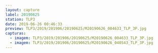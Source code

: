 ```yaml
---
layout: capture
label: 20190625
station: TLP3
date: 2019-06-26 00:46:33
preview: TLP3/2019/201906/20190625/M20190626_004633_TLP_3P.jpg
capturas:
  - imagem: TLP3/2019/201906/20190625/M20190626_004633_TLP_3P.jpg
  - imagem: TLP3/2019/201906/20190625/M20190626_040543_TLP_3P.jpg
---
```

